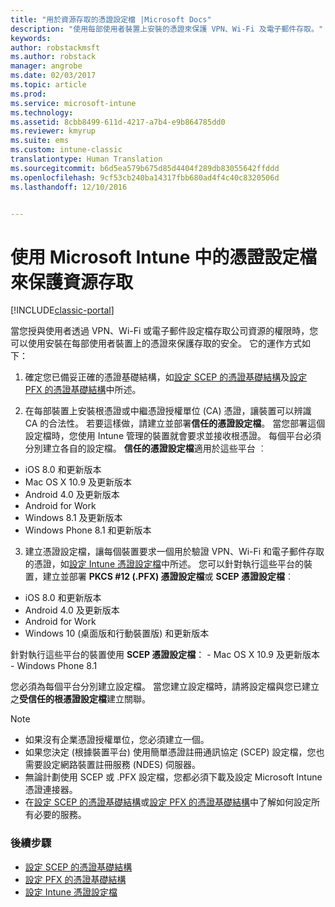 ```yaml
---
title: "用於資源存取的憑證設定檔 |Microsoft Docs"
description: "使用每部使用者裝置上安裝的憑證來保護 VPN、Wi-Fi 及電子郵件存取。"
keywords: 
author: robstackmsft
ms.author: robstack
manager: angrobe
ms.date: 02/03/2017
ms.topic: article
ms.prod: 
ms.service: microsoft-intune
ms.technology: 
ms.assetid: 8cbb8499-611d-4217-a7b4-e9b864785dd0
ms.reviewer: kmyrup
ms.suite: ems
ms.custom: intune-classic
translationtype: Human Translation
ms.sourcegitcommit: b6d5ea579b675d85d4404f289db83055642ffddd
ms.openlocfilehash: 9cf53cb240ba14317fbb680ad4f4c40c8320506d
ms.lasthandoff: 12/10/2016


---
```


# <a name="secure-resource-access-with-certificate-profiles-in-microsoft-intune"></a>使用 Microsoft Intune 中的憑證設定檔來保護資源存取

[!INCLUDE[classic-portal](../includes/classic-portal.md)]

當您授與使用者透過 VPN、Wi-Fi 或電子郵件設定檔存取公司資源的權限時，您可以使用安裝在每部使用者裝置上的憑證來保護存取的安全。 它的運作方式如下：

1. 確定您已備妥正確的憑證基礎結構，如[設定 SCEP 的憑證基礎結構](configure-certificate-infrastructure-for-scep.md)及[設定 PFX 的憑證基礎結構](configure-certificate-infrastructure-for-pfx.md)中所述。

2. 在每部裝置上安裝根憑證或中繼憑證授權單位 (CA) 憑證，讓裝置可以辨識 CA 的合法性。 若要這樣做，請建立並部署**信任的憑證設定檔**。 當您部署這個設定檔時，您使用 Intune 管理的裝置就會要求並接收根憑證。 每個平台必須分別建立各自的設定檔。 **信任的憑證設定檔**適用於這些平台 ︰
 -  iOS 8.0 和更新版本
 -  Mac OS X 10.9 及更新版本
 -  Android 4.0 及更新版本
 -  Android for Work
 -  Windows 8.1 及更新版本
 -  Windows Phone 8.1 和更新版本

3. 建立憑證設定檔，讓每個裝置要求一個用於驗證 VPN、Wi-Fi 和電子郵件存取的憑證，如[設定 Intune 憑證設定檔](configure-intune-certificate-profiles.md)中所述。 您可以針對執行這些平台的裝置，建立並部署 **PKCS #12 (.PFX) 憑證設定檔**或 **SCEP 憑證設定檔**︰

  -  iOS 8.0 和更新版本
  -  Android 4.0 及更新版本
  -  Android for Work
  -  Windows 10 (桌面版和行動裝置版) 和更新版本

  針對執行這些平台的裝置使用 **SCEP 憑證設定檔**：
    -   Mac OS X 10.9 及更新版本
    -   Windows Phone 8.1

您必須為每個平台分別建立設定檔。 當您建立設定檔時，請將設定檔與您已建立之**受信任的根憑證設定檔**建立關聯。

> [!NOTE]           
> - 如果沒有企業憑證授權單位，您必須建立一個。
>- 如果您決定 (根據裝置平台) 使用簡單憑證註冊通訊協定 (SCEP) 設定檔，您也需要設定網路裝置註冊服務 (NDES) 伺服器。
>-  無論計劃使用 SCEP 或 .PFX 設定檔，您都必須下載及設定 Microsoft Intune 憑證連接器。
>-  在[設定 SCEP 的憑證基礎結構](configure-certificate-infrastructure-for-scep.md)或[設定 PFX 的憑證基礎結構](configure-certificate-infrastructure-for-pfx.md)中了解如何設定所有必要的服務。

### <a name="next-steps"></a>後續步驟
- [設定 SCEP 的憑證基礎結構](configure-certificate-infrastructure-for-scep.md)
- [設定 PFX 的憑證基礎結構](configure-certificate-infrastructure-for-pfx.md)
- [設定 Intune 憑證設定檔](configure-intune-certificate-profiles.md)

